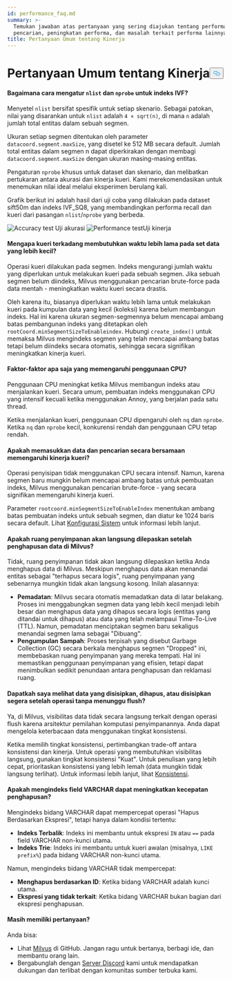 ```yaml
---
id: performance_faq.md
summary: >-
  Temukan jawaban atas pertanyaan yang sering diajukan tentang performa
  pencarian, peningkatan performa, dan masalah terkait performa lainnya.
title: Pertanyaan Umum tentang Kinerja
---
```

<h1 id="Performance-FAQ" class="common-anchor-header">Pertanyaan Umum tentang Kinerja<button data-href="#Performance-FAQ" class="anchor-icon" translate="no">
      <svg translate="no"
        aria-hidden="true"
        focusable="false"
        height="20"
        version="1.1"
        viewBox="0 0 16 16"
        width="16"
      >
        <path
          fill="#0092E4"
          fill-rule="evenodd"
          d="M4 9h1v1H4c-1.5 0-3-1.69-3-3.5S2.55 3 4 3h4c1.45 0 3 1.69 3 3.5 0 1.41-.91 2.72-2 3.25V8.59c.58-.45 1-1.27 1-2.09C10 5.22 8.98 4 8 4H4c-.98 0-2 1.22-2 2.5S3 9 4 9zm9-3h-1v1h1c1 0 2 1.22 2 2.5S13.98 12 13 12H9c-.98 0-2-1.22-2-2.5 0-.83.42-1.64 1-2.09V6.25c-1.09.53-2 1.84-2 3.25C6 11.31 7.55 13 9 13h4c1.45 0 3-1.69 3-3.5S14.5 6 13 6z"
        ></path>
      </svg>
    </button></h1><h4 id="How-to-set-nlist-and-nprobe-for-IVF-indexes" class="common-anchor-header">Bagaimana cara mengatur <code translate="no">nlist</code> dan <code translate="no">nprobe</code> untuk indeks IVF?</h4><p>Menyetel <code translate="no">nlist</code> bersifat spesifik untuk setiap skenario. Sebagai patokan, nilai yang disarankan untuk <code translate="no">nlist</code> adalah <code translate="no">4 × sqrt(n)</code>, di mana <code translate="no">n</code> adalah jumlah total entitas dalam sebuah segmen.</p>
<p>Ukuran setiap segmen ditentukan oleh parameter <code translate="no">datacoord.segment.maxSize</code>, yang disetel ke 512 MB secara default. Jumlah total entitas dalam segmen n dapat diperkirakan dengan membagi <code translate="no">datacoord.segment.maxSize</code> dengan ukuran masing-masing entitas.</p>
<p>Pengaturan <code translate="no">nprobe</code> khusus untuk dataset dan skenario, dan melibatkan pertukaran antara akurasi dan kinerja kueri. Kami merekomendasikan untuk menemukan nilai ideal melalui eksperimen berulang kali.</p>
<p>Grafik berikut ini adalah hasil dari uji coba yang dilakukan pada dataset sift50m dan indeks IVF_SQ8, yang membandingkan performa recall dan kueri dari pasangan <code translate="no">nlist</code>/<code translate="no">nprobe</code> yang berbeda.</p>
<p>
  
   <span class="img-wrapper"> <img translate="no" src="/docs/v2.4.x/assets/accuracy_nlist_nprobe.png" alt="Accuracy test" class="doc-image" id="accuracy-test" />
   </span> <span class="img-wrapper"> <span>Uji akurasi</span> </span> <span class="img-wrapper"> <img translate="no" src="/docs/v2.4.x/assets/performance_nlist_nprobe.png" alt="Performance test" class="doc-image" id="performance-test" /><span>Uji kinerja</span> </span></p>
<h4 id="Why-do-queries-sometimes-take-longer-on-smaller-datasets" class="common-anchor-header">Mengapa kueri terkadang membutuhkan waktu lebih lama pada set data yang lebih kecil?</h4><p>Operasi kueri dilakukan pada segmen. Indeks mengurangi jumlah waktu yang diperlukan untuk melakukan kueri pada sebuah segmen. Jika sebuah segmen belum diindeks, Milvus menggunakan pencarian brute-force pada data mentah - meningkatkan waktu kueri secara drastis.</p>
<p>Oleh karena itu, biasanya diperlukan waktu lebih lama untuk melakukan kueri pada kumpulan data yang kecil (koleksi) karena belum membangun indeks. Hal ini karena ukuran segmen-segmennya belum mencapai ambang batas pembangunan indeks yang ditetapkan oleh <code translate="no">rootCoord.minSegmentSizeToEnableindex</code>. Hubungi <code translate="no">create_index()</code> untuk memaksa Milvus mengindeks segmen yang telah mencapai ambang batas tetapi belum diindeks secara otomatis, sehingga secara signifikan meningkatkan kinerja kueri.</p>
<h4 id="What-factors-impact-CPU-usage" class="common-anchor-header">Faktor-faktor apa saja yang memengaruhi penggunaan CPU?</h4><p>Penggunaan CPU meningkat ketika Milvus membangun indeks atau menjalankan kueri. Secara umum, pembuatan indeks menggunakan CPU yang intensif kecuali ketika menggunakan Annoy, yang berjalan pada satu thread.</p>
<p>Ketika menjalankan kueri, penggunaan CPU dipengaruhi oleh <code translate="no">nq</code> dan <code translate="no">nprobe</code>. Ketika <code translate="no">nq</code> dan <code translate="no">nprobe</code> kecil, konkurensi rendah dan penggunaan CPU tetap rendah.</p>
<h4 id="Does-simultaneously-inserting-data-and-searching-impact-query-performance" class="common-anchor-header">Apakah memasukkan data dan pencarian secara bersamaan memengaruhi kinerja kueri?</h4><p>Operasi penyisipan tidak menggunakan CPU secara intensif. Namun, karena segmen baru mungkin belum mencapai ambang batas untuk pembuatan indeks, Milvus menggunakan pencarian brute-force - yang secara signifikan memengaruhi kinerja kueri.</p>
<p>Parameter <code translate="no">rootcoord.minSegmentSizeToEnableIndex</code> menentukan ambang batas pembuatan indeks untuk sebuah segmen, dan diatur ke 1024 baris secara default. Lihat <a href="/docs/id/system_configuration.md">Konfigurasi Sistem</a> untuk informasi lebih lanjut.</p>
<h4 id="Is-storage-space-released-right-after-data-deletion-in-Milvus" class="common-anchor-header">Apakah ruang penyimpanan akan langsung dilepaskan setelah penghapusan data di Milvus?</h4><p>Tidak, ruang penyimpanan tidak akan langsung dilepaskan ketika Anda menghapus data di Milvus. Meskipun menghapus data akan menandai entitas sebagai "terhapus secara logis", ruang penyimpanan yang sebenarnya mungkin tidak akan langsung kosong. Inilah alasannya:</p>
<ul>
<li><strong>Pemadatan</strong>: Milvus secara otomatis memadatkan data di latar belakang. Proses ini menggabungkan segmen data yang lebih kecil menjadi lebih besar dan menghapus data yang dihapus secara logis (entitas yang ditandai untuk dihapus) atau data yang telah melampaui Time-To-Live (TTL). Namun, pemadatan menciptakan segmen baru sekaligus menandai segmen lama sebagai "Dibuang".</li>
<li><strong>Pengumpulan Sampah</strong>: Proses terpisah yang disebut Garbage Collection (GC) secara berkala menghapus segmen "Dropped" ini, membebaskan ruang penyimpanan yang mereka tempati. Hal ini memastikan penggunaan penyimpanan yang efisien, tetapi dapat menimbulkan sedikit penundaan antara penghapusan dan reklamasi ruang.</li>
</ul>
<h4 id="Can-I-see-inserted-deleted-or-upserted-data-immediately-after-the-operation-without-waiting-for-a-flush" class="common-anchor-header">Dapatkah saya melihat data yang disisipkan, dihapus, atau disisipkan segera setelah operasi tanpa menunggu flush?</h4><p>Ya, di Milvus, visibilitas data tidak secara langsung terkait dengan operasi flush karena arsitektur pemilahan komputasi penyimpanannya. Anda dapat mengelola keterbacaan data menggunakan tingkat konsistensi.</p>
<p>Ketika memilih tingkat konsistensi, pertimbangkan trade-off antara konsistensi dan kinerja. Untuk operasi yang membutuhkan visibilitas langsung, gunakan tingkat konsistensi "Kuat". Untuk penulisan yang lebih cepat, prioritaskan konsistensi yang lebih lemah (data mungkin tidak langsung terlihat). Untuk informasi lebih lanjut, lihat <a href="/docs/id/consistency.md">Konsistensi</a>.</p>
<h4 id="Can-indexing-a-VARCHAR-field-improve-deletion-speed" class="common-anchor-header">Apakah mengindeks field VARCHAR dapat meningkatkan kecepatan penghapusan?</h4><p>Mengindeks bidang VARCHAR dapat mempercepat operasi "Hapus Berdasarkan Ekspresi", tetapi hanya dalam kondisi tertentu:</p>
<ul>
<li><strong>Indeks Terbalik</strong>: Indeks ini membantu untuk ekspresi <code translate="no">IN</code> atau <code translate="no">==</code> pada field VARCHAR non-kunci utama.</li>
<li><strong>Indeks Trie</strong>: Indeks ini membantu untuk kueri awalan (misalnya, <code translate="no">LIKE prefix%</code>) pada bidang VARCHAR non-kunci utama.</li>
</ul>
<p>Namun, mengindeks bidang VARCHAR tidak mempercepat:</p>
<ul>
<li><strong>Menghapus berdasarkan ID</strong>: Ketika bidang VARCHAR adalah kunci utama.</li>
<li><strong>Ekspresi yang tidak terkait</strong>: Ketika bidang VARCHAR bukan bagian dari ekspresi penghapusan.</li>
</ul>
<h4 id="Still-have-questions" class="common-anchor-header">Masih memiliki pertanyaan?</h4><p>Anda bisa:</p>
<ul>
<li>Lihat <a href="https://github.com/milvus-io/milvus/issues">Milvus</a> di GitHub. Jangan ragu untuk bertanya, berbagi ide, dan membantu orang lain.</li>
<li>Bergabunglah dengan <a href="https://discord.com/invite/8uyFbECzPX">Server Discord</a> kami untuk mendapatkan dukungan dan terlibat dengan komunitas sumber terbuka kami.</li>
</ul>
